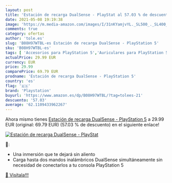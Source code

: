 ```yaml
---
layout: post
title: 'Estación de recarga DualSense - PlayStat al 57.03 % de descuento'
date: 2021-05-08 19:19:38
image: 'https://m.media-amazon.com/images/I/31nKYamjvYL._SL500_._SL400_.jpg'
comments: true
category: ofertas
author: 'tole.es'
slug: 'B08H97WTBL-es Estación de recarga DualSense - PlayStation 5'
sku: 'B08H97WTBL-es'
tags: [ 'Accesorios para PlayStation 5','Auriculares para PlayStation 5','Cámaras y webcams para PlayStation 5','Hardware y juegos para PlayStation 5','Mandos y controles para PlayStation 5','Videojuegos','playstation', ]
actualPrice: 29.99 EUR
currency: EUR
price: 29.99
comparePrice: 69.79 EUR
prodname: 'Estación de recarga DualSense - PlayStation 5'
country: 'es'
flag: '🇪🇸'
brand: 'Playstation'
buyurl: 'https://www.amazon.es/dp/B08H97WTBL/?tag=tolees-21'
descuento: '57.03'
average: '62.1109433962267'
---
```


Ahora mismo tienes [Estación de recarga DualSense - PlayStation 5](https://www.amazon.es/dp/B08H97WTBL/?tag=tolees-21) a 29.99 EUR (original: 69.79 EUR) (57.03 %  de descuento) en el siguiente enlace!

[![Estación de recarga DualSense - PlayStat](https://m.media-amazon.com/images/I/31nKYamjvYL._SL500_._SL400_.jpg)](https://www.amazon.es/dp/B08H97WTBL/?tag=tolees-21)

🔎:

- Una inmersión que te dejará sin aliento
- Carga hasta dos mandos inalámbricos DualSense simultáneamente sin necesidad de conectarlos a tu consola PlayStation 5

[🛒 Visítala!!!](https://www.amazon.es/dp/B08H97WTBL/?tag=tolees-21)
